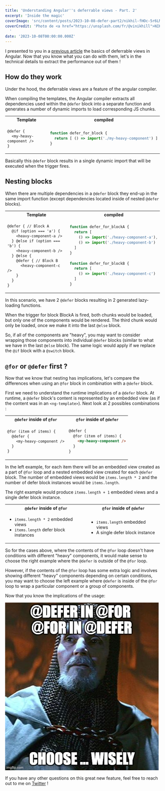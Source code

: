 ```yaml
---
title: 'Understanding Angular''s deferrable views - Part. 2'
excerpt: 'Inside the magic'
coverImage: 'src/content/posts/2023-10-08-defer-part2/nikhil-fHOc-5r6LMg-unsplash.jpg'
coverCredit: 'Photo de <a href="https://unsplash.com/fr/@vinikhill">NIKHIL</a> sur <a href="https://unsplash.com/fr/photos/fHOc-5r6LMg">Unsplash</a>
  '
date: '2023-10-08T00:00:00.000Z'
---
```


I presented to you in a [previous article](/blog/2023-10-05-defer-part1) the basics of deferrable views in Angular. Now that you know what you can do with them, let's in the technical details to extract the performance out of them !

## How do they work

Under the hood, the deferrable views are a feature of the angular compiler.

When compiling the templates, the Angular compiler extracts all dependencies used within the `@defer` block into a separate function and generates a number of dynamic imports to load corresponding JS chunks.

<table>
<tr><th>Template </th><th>compiled</th></tr>
<tr>
<td>

```cshtml
@defer {
  <my-heavy-component />
}
```

</td>
<td>

```ts
function defer_for_block {
  return [ () => import('./my-heavy-component') ]
}
```

</td></tr></table>

Basically this `@defer` block results in a single dynamic import that will be executed when the trigger fires.

## Nesting blocks

When there are multiple dependencies in a `@defer` block they end-up in the same import function (except dependencies located inside of nested `@defer` blocks).

<table>
<tr><th>Template </th><th>compiled</th></tr>
<tr>
<td>

```cshtml
@defer { // Block A
  @if (option === 'a') {
    <heavy-component-a />
  } @else if (option === 'b') {
    <heavy-component-b />
  } @else {
    @defer { // Block B
      <heavy-component-c />
    }
  }
}
```

</td>
<td>

```ts
function defer_for_blockA {
  return [
    () => import('./heavy-component-a'),
    () => import('./heavy-component-b')
  ]
}

function defer_for_blockB {
  return [
    () => import('./heavy-component-c')
  ]
}
```

</td></tr></table>

In this scenario, we have 2 `@defer` blocks resulting in 2 generated lazy-loading functions.

When the trigger for block BlockA is fired, both chunks would be loaded, but only one of the components would be rendered. The third chunk would only be loaded, once we make it into the last `@else` block.

So, if all of the components are "heavy", you may want to consider wrapping those components into individual `@defer` blocks (similar to what we have in the last `@else` block). The same logic would apply if we replace the `@if` block with a `@switch` block.

## `@for` or `@defer` first ?

Now that we know that nesting has implications, let's compare the differences when using an `@for` block in combination with a `@defer` block.

First we need to understand the runtime implications of a `@defer` block.
At runtime, a `@defer` block's content is represented by an embedded view (as if the content was in an `<ng-template>`). Next look at 2 possibles combinations :

<table>
<tr>
  <th><code>@defer</code> inside of <code>@for</code></th>
  <th><code>@for</code> inside of <code>@defer</code></th>
</tr>
<tr>
<td>

```cshtml
@for (item of items) {
  @defer {
    <my-heavy-component />
  }
}
```

</td>
<td>

```html
@defer {
  @for (item of items) {
    <my-heavy-component />
  }
}
```

</td></tr>
</table>

In the left example, for each item there will be an embedded view created as a part of `@for` loop and a nested embedded view created for each `@defer` block. The number of embedded views would be `items.length * 2` and the number of defer block instances would be `items.length`.

The right example would produce `items.length + 1` embedded views and a single defer block instance.

<table>
<tr>
  <th><code>@defer</code> inside of <code>@for</code></th>
  <th><code>@for</code> inside of <code>@defer</code></th>
</tr>
<tr>
<td>
  <ul>
    <li><code>items.length * 2</code> embedded views </li>
    <li><code>items.length</code> defer block instances
  </ul>
  </td>
<td>
  <ul>
    <li><code>items.length</code> embedded views </li>
    <li>A single defer block instance
  </ul>
</td>
</tr>
</table>

So for the cases above, where the contents of the `@for` loop doesn't have conditions with different "heavy" components, it would make sense to choose the right example where the `@defer` is outside of the `@for` loop.

However, if the contents of the `@for` loop has some extra logic and involves showing different "heavy" components depending on certain conditions, you may want to choose the left example where `@defer` is inside of the `@for` loop to wrap a particular component or a group of components.

Now that you know the implications of the usage:

![test](src/content/posts/2023-10-08-defer-part2/81t40e.jpg)

If you have any other questions on this great new feature, feel free to reach out to me on [Twitter](https://twitter.com/Jean__Meche) !
